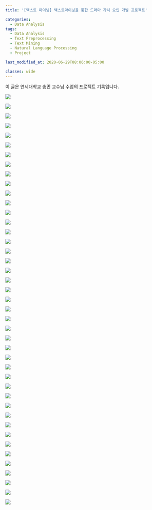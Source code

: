 ```yaml
---
title: '[텍스트 마이닝] 텍스트마이닝을 통한 드라마 가치 요인 개발 프로젝트'

categories:
  - Data Analysis
tags:
  - Data Analysis
  - Text Preprocessing
  - Text Mining
  - Natural Language Processing
  - Project

last_modified_at: 2020-06-29T08:06:00-05:00

classes: wide
---
```


이 글은 연세대학교 송민 교수님 수업의 프로젝트 기록입니다.

![]({{site.url}}/assets/images/DA/TM/Drama/슬라이드1.png)

![]({{site.url}}/assets/images/DA/TM/Drama/슬라이드2.png)

![]({{site.url}}/assets/images/DA/TM/Drama/슬라이드3.png)

![]({{site.url}}/assets/images/DA/TM/Drama/슬라이드4.png)

![]({{site.url}}/assets/images/DA/TM/Drama/슬라이드5.png)

![]({{site.url}}/assets/images/DA/TM/Drama/슬라이드6.png)

![]({{site.url}}/assets/images/DA/TM/Drama/슬라이드7.png)

![]({{site.url}}/assets/images/DA/TM/Drama/슬라이드8.png)

![]({{site.url}}/assets/images/DA/TM/Drama/슬라이드9.png)

![]({{site.url}}/assets/images/DA/TM/Drama/슬라이드10.png)

![]({{site.url}}/assets/images/DA/TM/Drama/슬라이드11.png)

![]({{site.url}}/assets/images/DA/TM/Drama/슬라이드12.png)

![]({{site.url}}/assets/images/DA/TM/Drama/슬라이드13.png)

![]({{site.url}}/assets/images/DA/TM/Drama/슬라이드14.png)

![]({{site.url}}/assets/images/DA/TM/Drama/슬라이드15.png)

![]({{site.url}}/assets/images/DA/TM/Drama/슬라이드16.png)

![]({{site.url}}/assets/images/DA/TM/Drama/슬라이드17.png)

![]({{site.url}}/assets/images/DA/TM/Drama/슬라이드18.png)

![]({{site.url}}/assets/images/DA/TM/Drama/슬라이드19.png)

![]({{site.url}}/assets/images/DA/TM/Drama/슬라이드20.png)

![]({{site.url}}/assets/images/DA/TM/Drama/슬라이드21.png)

![]({{site.url}}/assets/images/DA/TM/Drama/슬라이드22.png)

![]({{site.url}}/assets/images/DA/TM/Drama/슬라이드23.png)

![]({{site.url}}/assets/images/DA/TM/Drama/슬라이드24.png)

![]({{site.url}}/assets/images/DA/TM/Drama/슬라이드25.png)

![]({{site.url}}/assets/images/DA/TM/Drama/슬라이드26.png)

![]({{site.url}}/assets/images/DA/TM/Drama/슬라이드27.png)

![]({{site.url}}/assets/images/DA/TM/Drama/슬라이드28.png)

![]({{site.url}}/assets/images/DA/TM/Drama/슬라이드29.png)

![]({{site.url}}/assets/images/DA/TM/Drama/슬라이드30.png)

![]({{site.url}}/assets/images/DA/TM/Drama/슬라이드31.png)

![]({{site.url}}/assets/images/DA/TM/Drama/슬라이드32.png)

![]({{site.url}}/assets/images/DA/TM/Drama/슬라이드33.png)

![]({{site.url}}/assets/images/DA/TM/Drama/슬라이드34.png)

![]({{site.url}}/assets/images/DA/TM/Drama/슬라이드35.png)

![]({{site.url}}/assets/images/DA/TM/Drama/슬라이드36.png)

![]({{site.url}}/assets/images/DA/TM/Drama/슬라이드37.png)

![]({{site.url}}/assets/images/DA/TM/Drama/슬라이드38.png)

![]({{site.url}}/assets/images/DA/TM/Drama/슬라이드39.png)

![]({{site.url}}/assets/images/DA/TM/Drama/슬라이드40.png)

![]({{site.url}}/assets/images/DA/TM/Drama/슬라이드50.png)

![]({{site.url}}/assets/images/DA/TM/Drama/슬라이드51.png)

![]({{site.url}}/assets/images/DA/TM/Drama/슬라이드52.png)
